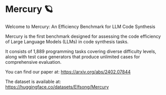 # Mercury 🪐

Welcome to Mercury: An Efficiency Benchmark for LLM Code Synthesis

Mercury is the first benchmark designed for assessing the code efficiency of Large Language Models (LLMs) in code synthesis tasks. 

It consists of 1,889 programming tasks covering diverse difficulty levels, along with test case generators that produce unlimited cases for comprehensive evaluation. 

You can find our paper at: https://arxiv.org/abs/2402.07844

The dataset is available at: https://huggingface.co/datasets/Elfsong/Mercury
